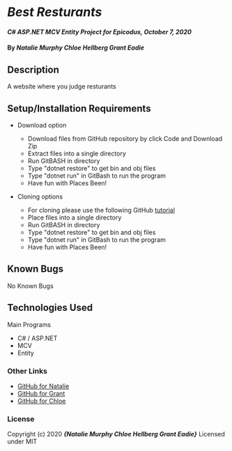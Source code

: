 # _Best Resturants_

#### _C# ASP.NET MCV Entity Project for Epicodus, October 7, 2020_

#### By _**Natalie Murphy Chloe Hellberg Grant Eadie**_

## Description

A website where you judge resturants

<!-- Brainstorming
Best Restaurants
Create a website where users can add their favorite restaurants based on the type of cuisine they offer.

Add a Cuisine class. Build out all CRUD functionality (Create, Read, Update, Delete) for this class. Remember that "Read" means to view a particular cuisine and to list out all of the cuisines.

Add a Restaurant class. Build out all CRUD functionality for this class.

Add properties other than name to your Restaurant class so that you can display descriptive information about the restaurants.

Make the connection between a cuisine and a restaurant in the database. A cuisine can have many restaurants, but a restaurant can only be attached to one cuisine.

Allow a user to search for all of a cuisine's restaurants.

Cuisine class
(categories)
Restaurant class
(items)
 -->

## Setup/Installation Requirements

- Download option

  - Download files from GitHub repository by click Code and Download Zip
  - Extract files into a single directory
  - Run GitBASH in directory
  - Type "dotnet restore" to get bin and obj files
  - Type "dotnet run" in GitBash to run the program
  - Have fun with Places Been! <!-- TITLE HERE -->

- Cloning options
  - For cloning please use the following GitHub [tutorial](https://docs.github.com/en/enterprise/2.16/user/github/creating-cloning-and-archiving-repositories/cloning-a-repository)
  - Place files into a single directory
  - Run GitBASH in directory
  - Type "dotnet restore" to get bin and obj files
  - Type "dotnet run" in GitBash to run the program
  - Have fun with Places Been! <!-- TITLE HERE -->

## Known Bugs

No Known Bugs

## Technologies Used

Main Programs

- C# / ASP.NET
- MCV
- Entity

### Other Links

- [GitHub for Natalie](https://github.com/murphynd)
- [GitHub for Grant](https://github.com/granteadie)
- [GitHub for Chloe](https://github.com/chloehellberg)

### License

Copyright (c) 2020 **_{Natalie Murphy Chloe Hellberg Grant Eadie}_**
Licensed under MIT
